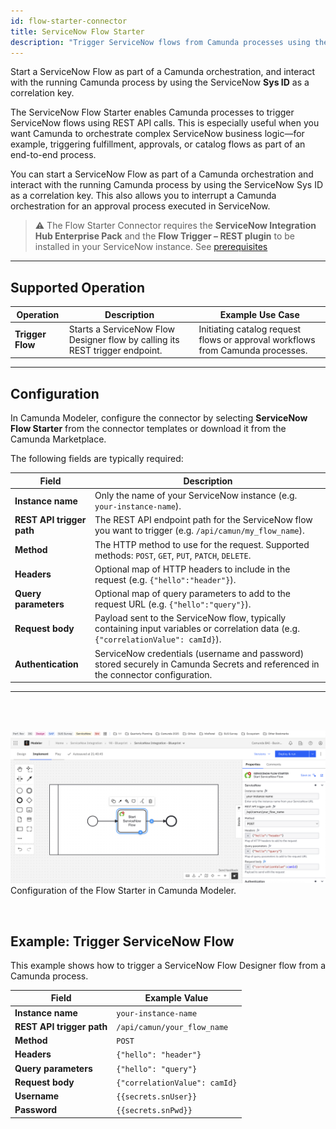 ```yaml
---
id: flow-starter-connector
title: ServiceNow Flow Starter
description: "Trigger ServiceNow flows from Camunda processes using the ServiceNow Flow Starter."
---
```


Start a ServiceNow Flow as part of a Camunda orchestration, and interact with the running Camunda process by using the ServiceNow **Sys ID** as a correlation key.

The ServiceNow Flow Starter enables Camunda processes to trigger ServiceNow flows using REST API calls.
This is especially useful when you want Camunda to orchestrate complex ServiceNow business logic—for example, triggering fulfillment, approvals, or catalog flows as part of an end-to-end process.

You can start a ServiceNow Flow as part of a Camunda orchestration and interact with the running Camunda process by using the ServiceNow Sys ID as a correlation key.
This also allows you to interrupt a Camunda orchestration for an approval process executed in ServiceNow.

> ⚠️ The Flow Starter Connector requires the **ServiceNow Integration Hub Enterprise Pack** and the **Flow Trigger – REST plugin** to be installed in your ServiceNow instance. See [prerequisites](../prerequisites.md)

---

## Supported Operation

| Operation | Description | Example Use Case |
|----------|-------------|-------------------|
| **Trigger Flow** | Starts a ServiceNow Flow Designer flow by calling its REST trigger endpoint. | Initiating catalog request flows or approval workflows from Camunda processes. |

---

## Configuration

In Camunda Modeler, configure the connector by selecting **ServiceNow Flow Starter** from the connector templates or download it from the Camunda Marketplace.

The following fields are typically required:

| Field | Description |
|-------|-------------|
| **Instance name** | Only the name of your ServiceNow instance (e.g. `your-instance-name`). |
| **REST API trigger path** | The REST API endpoint path for the ServiceNow flow you want to trigger (e.g. `/api/camun/my_flow_name`). |
| **Method** | The HTTP method to use for the request. Supported methods: `POST`, `GET`, `PUT`, `PATCH`, `DELETE`.|
| **Headers** | Optional map of HTTP headers to include in the request (e.g. `{"hello":"header"}`). |
| **Query parameters** | Optional map of query parameters to add to the request URL (e.g. `{"hello":"query"}`).|
| **Request body** | Payload sent to the ServiceNow flow, typically containing input variables or correlation data (e.g. `{"correlationValue": camId}`). |
| **Authentication** | ServiceNow credentials (username and password) stored securely in Camunda Secrets and referenced in the connector configuration. |

---

</br>
</br>

![ServiceNow Flow Starter example](../img/flow-starter.png)  
Configuration of the Flow Starter in Camunda Modeler.

</br>

## Example: Trigger ServiceNow Flow

This example shows how to trigger a ServiceNow Flow Designer flow from a Camunda process.

| Field                    | Example Value                                                             |
|---------------------------|---------------------------------------------------------------------------|
| **Instance name**         | `your-instance-name`                                                      |
| **REST API trigger path** | `/api/camun/your_flow_name`                                               |
| **Method**                | `POST`                                                                    |
| **Headers**               | `{"hello": "header"}`                                |
| **Query parameters**      | `{"hello": "query"}`                                 |
| **Request body**          | `{"correlationValue": camId}`                        |
| **Username**              | `{{secrets.snUser}}`                                                      |
| **Password**              | `{{secrets.snPwd}}`                                                       |
